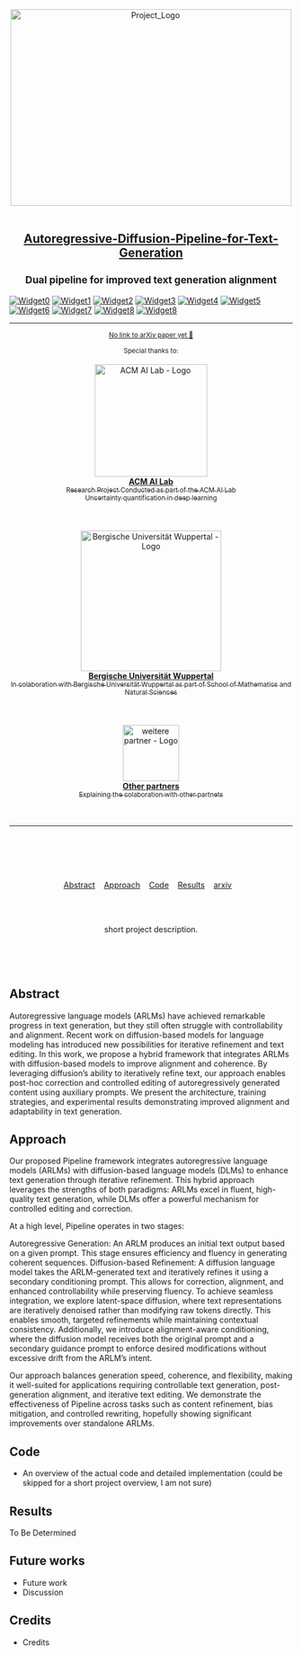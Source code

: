<div align="center">
	<img width="500" height="350" src="media/logo.png" alt="Project_Logo">
	<br>
	<br>
	<div>
		<h2>
			<a href="https://link">Autoregressive-Diffusion-Pipeline-for-Text-Generation</a>
			<br><br>
			<sup>Dual pipeline for improved text generation alignment</sup>
		</h2>
	</div>
</div>  

[![Widget0](https://img.shields.io/badge/contributers-Just_me-blue)](link)
[![Widget1](https://img.shields.io/badge/lead_developer-Me-blue)](link)
[![Widget2](https://img.shields.io/badge/mentor-Myself-blue)](link)
[![Widget3](https://img.shields.io/badge/version-0.1-blue)](link)
[![Widget4](https://img.shields.io/badge/project_status-Active-blue)](link)
[![Widget5](https://img.shields.io/badge/last_update-March_2025-blue)](link)
[![Widget6](https://img.shields.io/badge/languages_used-Python-green)](link)
[![Widget7](https://img.shields.io/badge/lines_of_code-0-green)](link)
[![Widget8](https://img.shields.io/badge/build_size-0_kb-green)](link)
[![Widget8](https://img.shields.io/badge/GitHub_Stars-⭐_0-gray)](link)

<div align="center">	
	<hr>
	<p>
		<p>
			<sup>
				<a href="https://link">No link to arXiv paper yet 📖</a>
			</sup>
		</p>
		<sup>Special thanks to:</sup>
		<br>
		<br>
		<a href="link acm ai lab">
			<div>
				<img width="200" src="media/ACM_AI_Lab_Logo_Black.png" alt="ACM AI Lab - Logo">
    			</div>
			<b>ACM AI Lab</b>
			<div>
				<sub>Research Project Conducted as part of the ACM AI Lab</sub><br>
				<sub>Uncertainty quantification in deep learning</sub>
			</div>
		</a>
		<br>
		<br>
		<br>
		<a href="https://link uni wuppertal">
			<div>
				<img src="media/BUW_Logo.jpg" width="250" alt="Bergische Universität Wuppertal - Logo">
			</div>
			<b>Bergische Universität Wuppertal</b>
			<div>
				<sub>In colaboration with Bergische Universität Wuppertal as part of School of Mathematics and Natural Sciences</sub>
			</div>
		</a>
    <br>
		<br>
		<br>
		<a href="link weitere partner">
			<div>
				<img src="media/missing.png" width="100" alt="weitere partner - Logo">
			</div>
			<b>Other partners</b>
			<div>
				<sub>Explaining the colaboration with other partnets </sub>
			</div>
		</a>
		<br>
		<br>
	</p>
	<hr>
	<br>
	<br>
	<br>
	<br>
</div>
<p align="center">
	<a href="link">Abstract</a>&nbsp;&nbsp;&nbsp;
	<a href="link">Approach</a>&nbsp;&nbsp;&nbsp;
	<a href="link">Code</a>&nbsp;&nbsp;&nbsp;
	<a href="link">Results</a>&nbsp;&nbsp;&nbsp;
	<a href="link">arxiv</a>&nbsp;&nbsp;&nbsp;
</p>
<br>
<br>
<p align="center">
	short project description.
</p>
<br>
<br>
<br>

## Abstract

Autoregressive language models (ARLMs) have achieved remarkable progress in text generation, but they still often struggle with controllability and alignment. Recent work on diffusion-based models for language modeling has introduced new possibilities for iterative refinement and text editing. In this work, we propose a hybrid framework that integrates ARLMs with diffusion-based models to improve alignment and coherence. By leveraging diffusion’s ability to iteratively refine text, our approach enables post-hoc correction and controlled editing of autoregressively generated content using auxiliary prompts. We present the architecture, training strategies, and experimental results demonstrating improved alignment and adaptability in text generation.

## Approach

Our proposed Pipeline framework integrates autoregressive language models (ARLMs) with diffusion-based language models (DLMs) to enhance text generation through iterative refinement. This hybrid approach leverages the strengths of both paradigms: ARLMs excel in fluent, high-quality text generation, while DLMs offer a powerful mechanism for controlled editing and correction.

At a high level, Pipeline operates in two stages:

Autoregressive Generation: An ARLM produces an initial text output based on a given prompt. This stage ensures efficiency and fluency in generating coherent sequences.
Diffusion-based Refinement: A diffusion language model takes the ARLM-generated text and iteratively refines it using a secondary conditioning prompt. This allows for correction, alignment, and enhanced controllability while preserving fluency.
To achieve seamless integration, we explore latent-space diffusion, where text representations are iteratively denoised rather than modifying raw tokens directly. This enables smooth, targeted refinements while maintaining contextual consistency. Additionally, we introduce alignment-aware conditioning, where the diffusion model receives both the original prompt and a secondary guidance prompt to enforce desired modifications without excessive drift from the ARLM’s intent.

Our approach balances generation speed, coherence, and flexibility, making it well-suited for applications requiring controllable text generation, post-generation alignment, and iterative text editing. We demonstrate the effectiveness of Pipeline across tasks such as content refinement, bias mitigation, and controlled rewriting, hopefully showing significant improvements over standalone ARLMs.


## Code

- An overview of the actual code and detailed implementation (could be skipped for a short project overview, I am not sure)

  
## Results

To Be Determined


## Future works

- Future work
- Discussion

## Credits

- Credits
